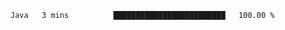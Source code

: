 <!--START_SECTION:waka-->

```txt
Java   3 mins          █████████████████████████   100.00 %
```

<!--END_SECTION:waka-->
